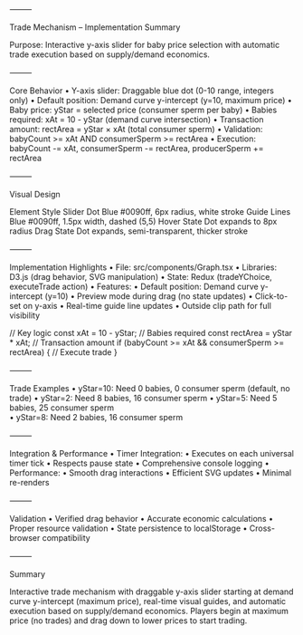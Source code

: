 ⸻

Trade Mechanism – Implementation Summary

Purpose:
Interactive y-axis slider for baby price selection with automatic trade execution based on supply/demand economics.

⸻

Core Behavior
	•	Y-axis slider: Draggable blue dot (0-10 range, integers only)
	•	Default position: Demand curve y-intercept (y=10, maximum price)
	•	Baby price: yStar = selected price (consumer sperm per baby)
	•	Babies required: xAt = 10 - yStar (demand curve intersection)
	•	Transaction amount: rectArea = yStar × xAt (total consumer sperm)
	•	Validation: babyCount >= xAt AND consumerSperm >= rectArea
	•	Execution: babyCount -= xAt, consumerSperm -= rectArea, producerSperm += rectArea

⸻

Visual Design

Element	Style
Slider Dot	Blue #0090ff, 6px radius, white stroke
Guide Lines	Blue #0090ff, 1.5px width, dashed (5,5)
Hover State	Dot expands to 8px radius
Drag State	Dot expands, semi-transparent, thicker stroke

⸻

Implementation Highlights
	•	File: src/components/Graph.tsx
	•	Libraries: D3.js (drag behavior, SVG manipulation)
	•	State: Redux (tradeYChoice, executeTrade action)
	•	Features:
	•	Default position: Demand curve y-intercept (y=10)
	•	Preview mode during drag (no state updates)
	•	Click-to-set on y-axis
	•	Real-time guide line updates
	•	Outside clip path for full visibility

// Key logic
const xAt = 10 - yStar; // Babies required
const rectArea = yStar * xAt; // Transaction amount
if (babyCount >= xAt && consumerSperm >= rectArea) {
  // Execute trade
}

⸻

Trade Examples
	•	yStar=10: Need 0 babies, 0 consumer sperm (default, no trade)
	•	yStar=2: Need 8 babies, 16 consumer sperm
	•	yStar=5: Need 5 babies, 25 consumer sperm  
	•	yStar=8: Need 2 babies, 16 consumer sperm

⸻

Integration & Performance
	•	Timer Integration:
	•	Executes on each universal timer tick
	•	Respects pause state
	•	Comprehensive console logging
	•	Performance:
	•	Smooth drag interactions
	•	Efficient SVG updates
	•	Minimal re-renders

⸻

Validation
	•	Verified drag behavior
	•	Accurate economic calculations
	•	Proper resource validation
	•	State persistence to localStorage
	•	Cross-browser compatibility

⸻

Summary

Interactive trade mechanism with draggable y-axis slider starting at demand curve y-intercept (maximum price), real-time visual guides, and automatic execution based on supply/demand economics. Players begin at maximum price (no trades) and drag down to lower prices to start trading.
